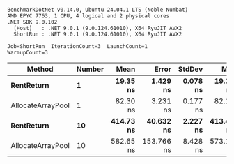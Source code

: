 ```

BenchmarkDotNet v0.14.0, Ubuntu 24.04.1 LTS (Noble Numbat)
AMD EPYC 7763, 1 CPU, 4 logical and 2 physical cores
.NET SDK 9.0.102
  [Host]   : .NET 9.0.1 (9.0.124.61010), X64 RyuJIT AVX2
  ShortRun : .NET 9.0.1 (9.0.124.61010), X64 RyuJIT AVX2

Job=ShortRun  IterationCount=3  LaunchCount=1  
WarmupCount=3  

```
| Method            | Number | Mean      | Error      | StdDev   | Min       | Max       | Allocated |
|------------------ |------- |----------:|-----------:|---------:|----------:|----------:|----------:|
| **RentReturn**        | **1**      |  **19.35 ns** |   **1.429 ns** | **0.078 ns** |  **19.29 ns** |  **19.44 ns** |         **-** |
| AllocateArrayPool | 1      |  82.30 ns |   3.231 ns | 0.177 ns |  82.13 ns |  82.48 ns |         - |
| **RentReturn**        | **10**     | **414.73 ns** |  **40.632 ns** | **2.227 ns** | **413.44 ns** | **417.30 ns** |         **-** |
| AllocateArrayPool | 10     | 582.65 ns | 153.766 ns | 8.428 ns | 573.12 ns | 589.13 ns |         - |
